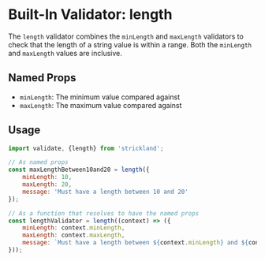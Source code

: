 # Built-In Validator: length

The `length` validator combines the `minLength` and `maxLength` validators to check that the length of a string value is within a range. Both the `minLength` and `maxLength` values are inclusive.

## Named Props

* `minLength`: The minimum value compared against
* `maxLength`: The maximum value compared against

## Usage

``` jsx
import validate, {length} from 'strickland';

// As named props
const maxLengthBetween10and20 = length({
    minLength: 10,
    maxLength: 20,
    message: 'Must have a length between 10 and 20'
});

// As a function that resolves to have the named props
const lengthValidator = length((context) => ({
    minLength: context.minLength,
    maxLength: context.maxLength,
    message: `Must have a length between ${context.minLength} and ${context.maxLength}`
}));
```
